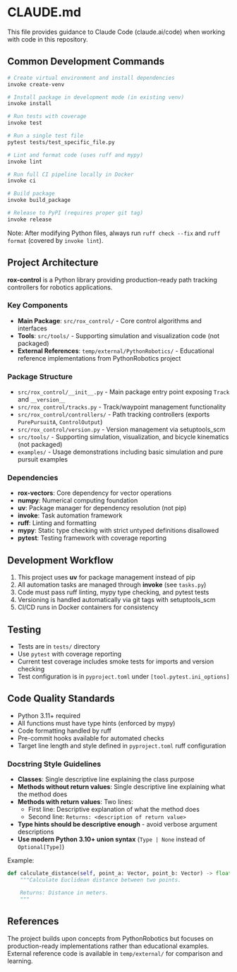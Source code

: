# CLAUDE.md

This file provides guidance to Claude Code (claude.ai/code) when working with code in this repository.

## Common Development Commands

```bash
# Create virtual environment and install dependencies
invoke create-venv

# Install package in development mode (in existing venv)
invoke install

# Run tests with coverage
invoke test

# Run a single test file
pytest tests/test_specific_file.py

# Lint and format code (uses ruff and mypy)
invoke lint

# Run full CI pipeline locally in Docker
invoke ci

# Build package
invoke build_package

# Release to PyPI (requires proper git tag)
invoke release
```

Note: After modifying Python files, always run `ruff check --fix` and `ruff format` (covered by `invoke lint`).

## Project Architecture

**rox-control** is a Python library providing production-ready path tracking controllers for robotics applications.

### Key Components

- **Main Package**: `src/rox_control/` - Core control algorithms and interfaces
- **Tools**: `src/tools/` - Supporting simulation and visualization code (not packaged)
- **External References**: `temp/external/PythonRobotics/` - Educational reference implementations from PythonRobotics project

### Package Structure

- `src/rox_control/__init__.py` - Main package entry point exposing `Track` and `__version__`
- `src/rox_control/tracks.py` - Track/waypoint management functionality
- `src/rox_control/controllers/` - Path tracking controllers (exports `PurePursuitA`, `ControlOutput`)
- `src/rox_control/version.py` - Version management via setuptools_scm
- `src/tools/` - Supporting simulation, visualization, and bicycle kinematics (not packaged)
- `examples/` - Usage demonstrations including basic simulation and pure pursuit examples

### Dependencies

- **rox-vectors**: Core dependency for vector operations
- **numpy**: Numerical computing foundation
- **uv**: Package manager for dependency resolution (not pip)
- **invoke**: Task automation framework
- **ruff**: Linting and formatting
- **mypy**: Static type checking with strict untyped definitions disallowed
- **pytest**: Testing framework with coverage reporting

## Development Workflow

1. This project uses **uv** for package management instead of pip
2. All automation tasks are managed through **invoke** (see `tasks.py`)
3. Code must pass ruff linting, mypy type checking, and pytest tests
4. Versioning is handled automatically via git tags with setuptools_scm
5. CI/CD runs in Docker containers for consistency

## Testing

- Tests are in `tests/` directory
- Use `pytest` with coverage reporting
- Current test coverage includes smoke tests for imports and version checking
- Test configuration is in `pyproject.toml` under `[tool.pytest.ini_options]`

## Code Quality Standards

- Python 3.11+ required
- All functions must have type hints (enforced by mypy)
- Code formatting handled by ruff
- Pre-commit hooks available for automated checks
- Target line length and style defined in `pyproject.toml` ruff configuration

### Docstring Style Guidelines

- **Classes**: Single descriptive line explaining the class purpose
- **Methods without return values**: Single descriptive line explaining what the method does
- **Methods with return values**: Two lines:
  - First line: Descriptive explanation of what the method does
  - Second line: `Returns: <description of return value>`
- **Type hints should be descriptive enough** - avoid verbose argument descriptions
- **Use modern Python 3.10+ union syntax** (`Type | None` instead of `Optional[Type]`)

Example:
```python
def calculate_distance(self, point_a: Vector, point_b: Vector) -> float:
    """Calculate Euclidean distance between two points.

    Returns: Distance in meters.
    """
```

## References

The project builds upon concepts from PythonRobotics but focuses on production-ready implementations rather than educational examples. External reference code is available in `temp/external/` for comparison and learning.
